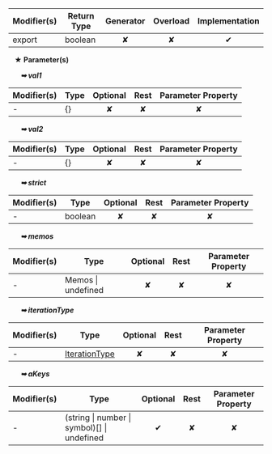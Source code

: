 | Modifier(s)                            | Return Type                    | Generator                        | Overload                         | Implementation                        |
|----------------------------------------|--------------------------------|:--------------------------------:|:--------------------------------:|:-------------------------------------:|
| export | boolean | ✘ | ✘  | ✔ |

&nbsp;&nbsp; **&#9733; Parameter(s)**

&nbsp;&nbsp;&nbsp;&nbsp;&nbsp; _**&#10149; val1**_

| Modifier(s)                              | Type                        | Optional                           | Rest                          | Parameter Property                          |
|------------------------------------------|-----------------------------|:----------------------------------:|:-----------------------------:|:-------------------------------------------:|
| - | {} | ✘  | ✘ | ✘ |

&nbsp;&nbsp;&nbsp;&nbsp;&nbsp; _**&#10149; val2**_

| Modifier(s)                              | Type                        | Optional                           | Rest                          | Parameter Property                          |
|------------------------------------------|-----------------------------|:----------------------------------:|:-----------------------------:|:-------------------------------------------:|
| - | {} | ✘  | ✘ | ✘ |

&nbsp;&nbsp;&nbsp;&nbsp;&nbsp; _**&#10149; strict**_

| Modifier(s)                              | Type                        | Optional                           | Rest                          | Parameter Property                          |
|------------------------------------------|-----------------------------|:----------------------------------:|:-----------------------------:|:-------------------------------------------:|
| - | boolean | ✘  | ✘ | ✘ |

&nbsp;&nbsp;&nbsp;&nbsp;&nbsp; _**&#10149; memos**_

| Modifier(s)                              | Type                        | Optional                           | Rest                          | Parameter Property                          |
|------------------------------------------|-----------------------------|:----------------------------------:|:-----------------------------:|:-------------------------------------------:|
| - | Memos &#124; undefined | ✘  | ✘ | ✘ |

&nbsp;&nbsp;&nbsp;&nbsp;&nbsp; _**&#10149; iterationType**_

| Modifier(s)                              | Type                        | Optional                           | Rest                          | Parameter Property                          |
|------------------------------------------|-----------------------------|:----------------------------------:|:-----------------------------:|:-------------------------------------------:|
| - | [IterationType](/testing/enum/comparison/iterationtype.md) | ✘  | ✘ | ✘ |

&nbsp;&nbsp;&nbsp;&nbsp;&nbsp; _**&#10149; aKeys**_

| Modifier(s)                              | Type                        | Optional                           | Rest                          | Parameter Property                          |
|------------------------------------------|-----------------------------|:----------------------------------:|:-----------------------------:|:-------------------------------------------:|
| - | (string &#124; number &#124; symbol)[] &#124; undefined | ✔  | ✘ | ✘ |